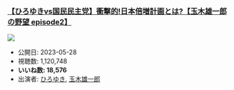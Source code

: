 ### [【ひろゆきvs国民民主党】衝撃的!日本倍増計画とは?【玉木雄一郎の野望 episode2】](https://www.youtube.com/watch?v=EYKExpig3-4)
[![](https://img.youtube.com/vi/EYKExpig3-4/sddefault.jpg)](https://www.youtube.com/watch?v=EYKExpig3-4)
-   公開日: 2023-05-28
-   視聴数: 1,120,748
-   **いいね数: 18,576**
-   出演者: [ひろゆき](/rehacq_fan/people/ひろゆき "wikilink"), [玉木雄一郎](/rehacq_fan/people/玉木雄一郎 "wikilink")
